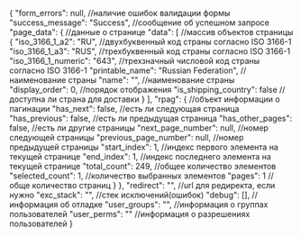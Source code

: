 {
  "form_errors": null,                          //наличие ошибок валидации формы
  "success_message": "Success",                 //сообщение об успешном запросе
  "page_data": {                                //данные о странице
    "data": [                                   //массив объектов страницы
      {
        "iso_3166_1_a2": "RU",                   //двухбуквенный код страны согласно ISO 3166-1
        "iso_3166_1_a3": "RUS",                  //трехбуквенный код страны согласно ISO 3166-1
        "iso_3166_1_numeric": "643",             //трехзначный числовой код страны согласно ISO 3166-1
        "printable_name": "Russian Federation",  //наименование страны
        "name": "",                              //наименование страны
        "display_order": 0,                      //порядок отображения
        "is_shipping_country": false             //доступна ли страна для доставки
      }
    ],
    "rpag": {                                    //объект информации о пагинации
      "has_next": false,                         //есть ли следующая страница
      "has_previous": false,                     //есть ли предыдущая страница
      "has_other_pages": false,                  //есть ли другие страницы
      "next_page_number": null,                  //номер следующей страницы
      "previous_page_number": null,              //номер предыдущей страницы
      "start_index": 1,                          //индекс первого элемента на текущей странице
      "end_index": 1,                            //индекс последнего элемента на текущей странице
      "total_count": 249,                        //общее количество элементов
      "selected_count": 1,                       //количество выбранных элементов
      "pages": 1                                 //обще количество страниц
    }
  },
  "redirect": "",                                //url для редиректа, если нужно
  "exc_stack": "",                               //стек исключений(ошибок)
  "debug": [],                                   //информация об отладке
  "user_groups": "",                             //информация о группах пользователей
  "user_perms": ""                               //информация о разрешениях пользователей
}